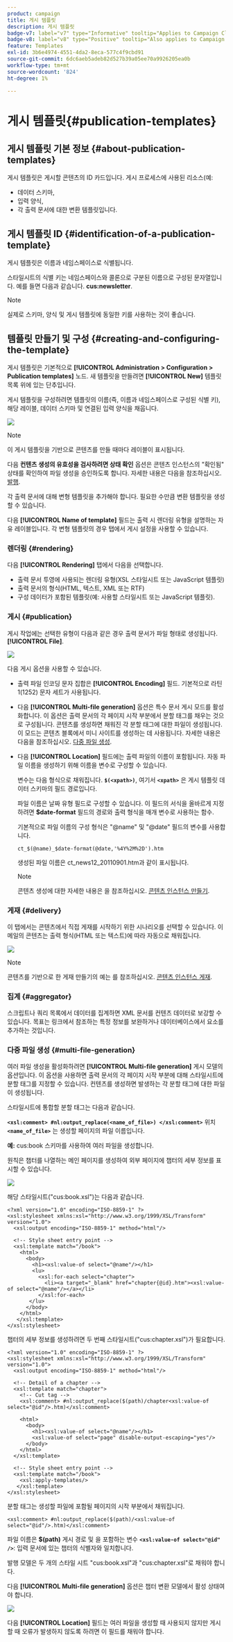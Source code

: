 ```yaml
---
product: campaign
title: 게시 템플릿
description: 게시 템플릿
badge-v7: label="v7" type="Informative" tooltip="Applies to Campaign Classic v7"
badge-v8: label="v8" type="Positive" tooltip="Also applies to Campaign v8"
feature: Templates
exl-id: 3b6e4974-4551-4da2-8eca-577c4f9cbd91
source-git-commit: 6dc6aeb5adeb82d527b39a05ee70a9926205ea0b
workflow-type: tm+mt
source-wordcount: '824'
ht-degree: 1%

---
```


# 게시 템플릿{#publication-templates}



## 게시 템플릿 기본 정보 {#about-publication-templates}

게시 템플릿은 게시할 콘텐츠의 ID 카드입니다. 게시 프로세스에 사용된 리소스(예:

* 데이터 스키마,
* 입력 양식,
* 각 출력 문서에 대한 변환 템플릿입니다.

## 게시 템플릿 ID {#identification-of-a-publication-template}

게시 템플릿은 이름과 네임스페이스로 식별됩니다.

스타일시트의 식별 키는 네임스페이스와 콜론으로 구분된 이름으로 구성된 문자열입니다. 예를 들면 다음과 같습니다. **cus:newsletter**.

>[!NOTE]
>
>실제로 스키마, 양식 및 게시 템플릿에 동일한 키를 사용하는 것이 좋습니다.

## 템플릿 만들기 및 구성 {#creating-and-configuring-the-template}

게시 템플릿은 기본적으로 **[!UICONTROL Administration > Configuration > Publication templates]** 노드. 새 템플릿을 만들려면 **[!UICONTROL New]** 템플릿 목록 위에 있는 단추입니다.

게시 템플릿을 구성하려면 템플릿의 이름(즉, 이름과 네임스페이스로 구성된 식별 키), 해당 레이블, 데이터 스키마 및 연결된 입력 양식을 채웁니다.

![](assets/d_ncs_content_model.png)

>[!NOTE]
>
>이 게시 템플릿을 기반으로 콘텐츠를 만들 때마다 레이블이 표시됩니다.

다음 **컨텐츠 생성의 유효성을 검사하려면 상태 확인** 옵션은 콘텐츠 인스턴스의 &quot;확인됨&quot; 상태를 확인하여 파일 생성을 승인하도록 합니다. 자세한 내용은 다음을 참조하십시오. [발행](#publication).

각 출력 문서에 대해 변형 템플릿을 추가해야 합니다. 필요한 수만큼 변환 템플릿을 생성할 수 있습니다.

다음 **[!UICONTROL Name of template]** 필드는 출력 시 렌더링 유형을 설명하는 자유 레이블입니다. 각 변형 템플릿의 경우 탭에서 게시 설정을 사용할 수 있습니다.

### 렌더링 {#rendering}

다음 **[!UICONTROL Rendering]** 탭에서 다음을 선택합니다.

* 출력 문서 투영에 사용되는 렌더링 유형(XSL 스타일시트 또는 JavaScript 템플릿)
* 출력 문서의 형식(HTML, 텍스트, XML 또는 RTF)
* 구성 데이터가 포함된 템플릿(예: 사용할 스타일시트 또는 JavaScript 템플릿).

### 게시 {#publication}

게시 작업에는 선택한 유형이 다음과 같은 경우 출력 문서가 파일 형태로 생성됩니다. **[!UICONTROL File]**.

![](assets/d_ncs_content_model2.png)

다음 게시 옵션을 사용할 수 있습니다.

* 출력 파일 인코딩 문자 집합은 **[!UICONTROL Encoding]** 필드. 기본적으로 라틴 1(1252) 문자 세트가 사용됩니다.
* 다음 **[!UICONTROL Multi-file generation]** 옵션은 특수 문서 게시 모드를 활성화합니다. 이 옵션은 출력 문서의 각 페이지 시작 부분에서 분할 태그를 채우는 것으로 구성됩니다. 콘텐츠를 생성하면 채워진 각 분할 태그에 대한 파일이 생성됩니다. 이 모드는 콘텐츠 블록에서 미니 사이트를 생성하는 데 사용됩니다. 자세한 내용은 다음을 참조하십시오. [다중 파일 생성](#multi-file-generation).
* 다음 **[!UICONTROL Location]** 필드에는 출력 파일의 이름이 포함됩니다. 자동 파일 이름을 생성하기 위해 이름을 변수로 구성할 수 있습니다.

   변수는 다음 형식으로 채워집니다. **`$(<xpath>)`**, 여기서 **`<xpath>`** 은 게시 템플릿 데이터 스키마의 필드 경로입니다.

   파일 이름은 날짜 유형 필드로 구성할 수 있습니다. 이 필드의 서식을 올바르게 지정하려면 **$date-format** 필드의 경로와 출력 형식을 매개 변수로 사용하는 함수.

   기본적으로 파일 이름의 구성 형식은 &quot;@name&quot; 및 &quot;@date&quot; 필드의 변수를 사용합니다.

   ```
   ct_$(@name)_$date-format(@date,'%4Y%2M%2D').htm
   ```

   생성된 파일 이름은 ct_news12_20110901.htm과 같이 표시됩니다.

   >[!NOTE]
   >
   >콘텐츠 생성에 대한 자세한 내용은 을 참조하십시오. [콘텐츠 인스턴스 만들기](using-a-content-template.md#creating-a-content-instance).

### 게재 {#delivery}

이 탭에서는 콘텐츠에서 직접 게재를 시작하기 위한 시나리오를 선택할 수 있습니다. 이메일의 콘텐츠는 출력 형식(HTML 또는 텍스트)에 따라 자동으로 채워집니다.

![](assets/d_ncs_content_model3.png)

>[!NOTE]
>
>콘텐츠를 기반으로 한 게재 만들기의 예는 를 참조하십시오. [콘텐츠 인스턴스 게재](using-a-content-template.md#delivering-a-content-instance).

### 집계 {#aggregator}

스크립트나 쿼리 목록에서 데이터를 집계하면 XML 문서를 컨텐츠 데이터로 보강할 수 있습니다. 목표는 링크에서 참조하는 특정 정보를 보완하거나 데이터베이스에서 요소를 추가하는 것입니다.

### 다중 파일 생성 {#multi-file-generation}

여러 파일 생성을 활성화하려면 **[!UICONTROL Multi-file generation]** 게시 모델의 옵션입니다. 이 옵션을 사용하면 출력 문서의 각 페이지 시작 부분에 대해 스타일시트에 분할 태그를 지정할 수 있습니다. 컨텐츠를 생성하면 발생하는 각 분할 태그에 대한 파일이 생성됩니다.

스타일시트에 통합할 분할 태그는 다음과 같습니다.

**`<xsl:comment> #nl:output_replace(<name_of_file>) </xsl:comment>`** 위치 **`<name_of_file>`** 는 생성할 페이지의 파일 이름입니다.

**예:** cus:book 스키마를 사용하여 여러 파일을 생성합니다.

원칙은 챕터를 나열하는 메인 페이지를 생성하여 외부 페이지에 챕터의 세부 정보를 표시할 수 있습니다.

![](assets/d_ncs_content_chunk.png)

해당 스타일시트(&quot;cus:book.xsl&quot;)는 다음과 같습니다.

```
<?xml version="1.0" encoding="ISO-8859-1" ?>
<xsl:stylesheet xmlns:xsl="http://www.w3.org/1999/XSL/Transform" version="1.0">
  <xsl:output encoding="ISO-8859-1" method="html"/>

  <!-- Style sheet entry point -->
  <xsl:template match="/book">
    <html>
      <body>
        <h1><xsl:value-of select="@name"/></h1>
        <lu>
          <xsl:for-each select="chapter">
            <li><a target="_blank" href="chapter{@id}.htm"><xsl:value-of select="@name"/></a></li>  
          </xsl:for-each>
       </lu>
      </body>
    </html>
   </xsl:template>
</xsl:stylesheet>
```

챕터의 세부 정보를 생성하려면 두 번째 스타일시트(&quot;cus:chapter.xsl&quot;)가 필요합니다.

```
<?xml version="1.0" encoding="ISO-8859-1" ?>
<xsl:stylesheet xmlns:xsl="http://www.w3.org/1999/XSL/Transform" version="1.0">
  <xsl:output encoding="ISO-8859-1" method="html"/>

  <!-- Detail of a chapter -->
  <xsl:template match="chapter">
    <!-- Cut tag -->   
    <xsl:comment> #nl:output_replace($(path)/chapter<xsl:value-of select="@id"/>.htm)</xsl:comment>
    
    <html>
      <body>
        <h1><xsl:value-of select="@name"/></h1>
        <xsl:value-of select="page" disable-output-escaping="yes"/>
      </body>
    </html>
  </xsl:template>

  <!-- Style sheet entry point -->
  <xsl:template match="/book">
    <xsl:apply-templates/>
   </xsl:template>
</xsl:stylesheet>
```

분할 태그는 생성할 파일에 포함될 페이지의 시작 부분에서 채워집니다.

```
<xsl:comment> #nl:output_replace($(path)/<xsl:value-of select="@id"/>.htm)</xsl:comment>
```

파일 이름은 **$(path)** 게시 경로 및 을 포함하는 변수 **`<xsl:value-of select="@id" />`**: 입력 문서에 있는 챕터의 식별자와 일치합니다.

발행 모델은 두 개의 스타일 시트 &quot;cus:book.xsl&quot;과 &quot;cus:chapter.xsl&quot;로 채워야 합니다.

다음 **[!UICONTROL Multi-file generation]** 옵션은 챕터 변환 모델에서 활성 상태여야 합니다.

![](assets/d_ncs_content_chunk2.png)

다음 **[!UICONTROL Location]** 필드는 여러 파일을 생성할 때 사용되지 않지만 게시할 때 오류가 발생하지 않도록 하려면 이 필드를 채워야 합니다.
